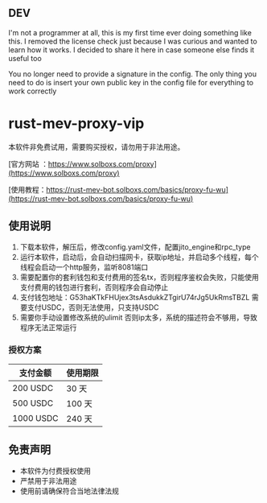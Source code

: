 ## DEV
I'm not a programmer at all, this is my first time ever doing something like this. I removed the license check just because I was curious and wanted to learn how it works. I decided to share it here in case someone else finds it useful too

You no longer need to provide a signature in the config. The only thing you need to do is insert your own public key in the config file for everything to work correctly

# rust-mev-proxy-vip
本软件非免费试用，需要购买授权，请勿用于非法用途。

[官方网站 ：https://www.solboxs.com/proxy](https://www.solboxs.com/proxy)

[使用教程：https://rust-mev-bot.solboxs.com/basics/proxy-fu-wu](https://rust-mev-bot.solboxs.com/basics/proxy-fu-wu)

## 使用说明

1. 下载本软件，解压后，修改config.yaml文件，配置jito_engine和rpc_type
2. 运行本软件，启动后，会自动扫描网卡，获取ip地址，并启动多个线程，每个线程会启动一个http服务，监听8081端口
3. 需要配置你的套利钱包和支付费用的签名tx，否则程序鉴权会失败，只能使用支付费用的钱包进行套利，否则程序会自动停止
4. 支付钱包地址：G53haKTkFHUjex3tsAsdukkZTgirU74rJg5UkRmsTBZL  需要支付USDC，否则无法使用，只支持USDC
5. 需要你手动设置修改系统的ulimit 否则ip太多，系统的描述符会不够用，导致程序无法正常运行

### 授权方案

| 支付金额 | 使用期限 |
|---------|---------|
| 200 USDC | 30 天 |
| 500 USDC | 100 天 |
| 1000 USDC | 240 天 |

## 免责声明

- 本软件为付费授权使用
- 严禁用于非法用途
- 使用前请确保符合当地法律法规


